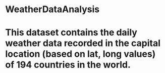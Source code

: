 # WeatherDataAnalysis
# This dataset contains the daily weather data recorded in the capital location (based on lat, long values) of 194 countries in the world. 
